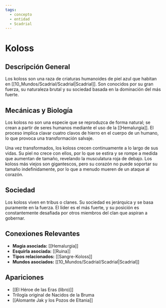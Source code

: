 ```yaml
---
tags:
  - concepto
  - entidad
  - Scadrial
---
```


# Koloss

## Descripción General
Los koloss son una raza de criaturas humanoides de piel azul que habitan en [[10_Mundos/Scadrial/Scadrial|Scadrial]]. Son conocidos por su gran fuerza, su naturaleza brutal y su sociedad basada en la dominación del más fuerte.

## Mecánicas y Biología
Los koloss no son una especie que se reproduzca de forma natural; se crean a partir de seres humanos mediante el uso de la [[Hemalurgia]]. El proceso implica clavar cuatro clavos de hierro en el cuerpo de un humano, lo que provoca una transformación salvaje.

Una vez transformados, los koloss crecen continuamente a lo largo de sus vidas. Su piel no crece con ellos, por lo que se estira y se rompe a medida que aumentan de tamaño, revelando la musculatura roja de debajo. Los koloss más viejos son gigantescos, pero su corazón no puede soportar su tamaño indefinidamente, por lo que a menudo mueren de un ataque al corazón.

## Sociedad
Los koloss viven en tribus o clanes. Su sociedad es jerárquica y se basa puramente en la fuerza. El líder es el más fuerte, y su posición es constantemente desafiada por otros miembros del clan que aspiran a gobernar.

## Conexiones Relevantes
* **Magia asociada:** [[Hemalurgia]]
* **Esquirla asociada:** [[Ruina]]
* **Tipos relacionados:** [[Sangre-Koloss]]
* **Mundos asociados:** [[10_Mundos/Scadrial/Scadrial|Scadrial]]

## Apariciones
* [[El Héroe de las Eras (libro)]]
* Trilogía original de Nacidos de la Bruma
* [[Alomante Jak y los Pozos de Eltania]]
